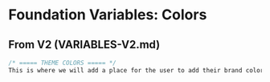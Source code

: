 # Foundation Variables: Colors

## From V2 (VARIABLES-V2.md)

```css
/* ===== THEME COLORS ===== */
This is where we will add a place for the user to add their brand colors. brand1, brand2, brand3 etc..I sort of think we may want to add a client top level as well so Client1 Client2 etc.. and then in each client we can have brand1, brand2, brand3 etc... see notes on the plugin map for more info. 
